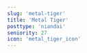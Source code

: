 ```yaml
---
slug: 'metal-tiger'
title: 'Metal Tiger'
posttype: 'niandai'
seniority: 27
icon: 'metal_tiger_icon'
---
```

